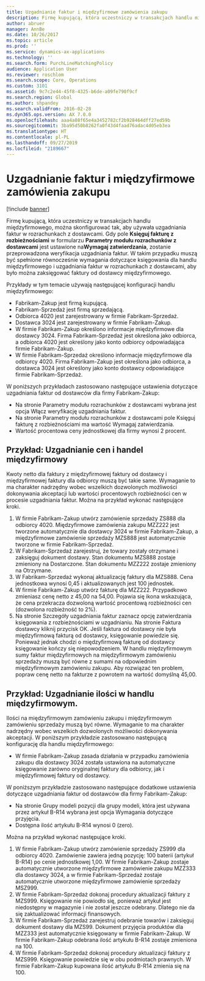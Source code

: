 ```yaml
---
title: Uzgadnianie faktur i międzyfirmowe zamówienia zakupu
description: Firmę kupującą, która uczestniczy w transakcjach handlu międzyfirmowego, można skonfigurować tak, aby używała uzgadniania faktur w rozrachunkach z dostawcami. W takim przypadku muszą być spełnione równocześnie wymagania dotyczące księgowania dla handlu międzyfirmowego i uzgadniania faktur w rozrachunkach z dostawcami, aby było można zaksięgować faktury od dostawcy międzyfirmowego.
author: abruer
manager: AnnBe
ms.date: 10/26/2017
ms.topic: article
ms.prod: ''
ms.service: dynamics-ax-applications
ms.technology: ''
ms.search.form: PurchLineMatchingPolicy
audience: Application User
ms.reviewer: roschlom
ms.search.scope: Core, Operations
ms.custom: 3101
ms.assetid: 9c7c2e44-45f8-4325-b6de-a09fe790f9cf
ms.search.region: Global
ms.author: shpandey
ms.search.validFrom: 2016-02-28
ms.dyn365.ops.version: AX 7.0.0
ms.openlocfilehash: aaa4a08f65e4a3452782cf2b928464dff27ed59b
ms.sourcegitcommit: 3ba95d50b8262fa0f43d4faad76adac4d05eb3ea
ms.translationtype: HT
ms.contentlocale: pl-PL
ms.lasthandoff: 09/27/2019
ms.locfileid: "2189667"
---
```

# <a name="invoice-matching-and-intercompany-purchase-orders"></a>Uzgadnianie faktur i międzyfirmowe zamówienia zakupu

[!include [banner](../includes/banner.md)]

Firmę kupującą, która uczestniczy w transakcjach handlu międzyfirmowego, można skonfigurować tak, aby używała uzgadniania faktur w rozrachunkach z dostawcami. Gdy pole **Księguj fakturę z rozbieżnościami** w formularzu **Parametry modułu rozrachunków z dostawcami** jest ustawione na**Wymagaj zatwierdzania**, zostanie przeprowadzona weryfikacja uzgadniania faktur. W takim przypadku muszą być spełnione równocześnie wymagania dotyczące księgowania dla handlu międzyfirmowego i uzgadniania faktur w rozrachunkach z dostawcami, aby było można zaksięgować faktury od dostawcy międzyfirmowego.

Przykłady w tym temacie używają następującej konfiguracji handlu międzyfirmowego:
-   Fabrikam-Zakup jest firmą kupującą.
-   Fabrikam-Sprzedaż jest firmą sprzedającą.
-   Odbiorca 4020 jest zarejestrowany w firmie Fabrikam-Sprzedaż.
-   Dostawca 3024 jest zarejestrowany w firmie Fabrikam-Zakup.
-   W firmie Fabrikam-Zakup określono informacje międzyfirmowe dla dostawcy 3024. Firma Fabrikam-Sprzedaż jest określona jako odbiorca, a odbiorca 4020 jest określony jako konto odbiorcy odpowiadająca firmie Fabrikam-Zakup.
-   W firmie Fabrikam-Sprzedaż określono informacje międzyfirmowe dla odbiorcy 4020. Firma Fabrikam-Zakup jest określona jako odbiorca, a dostawca 3024 jest określony jako konto dostawcy odpowiadające firmie Fabrikam-Sprzedaż.

W poniższych przykładach zastosowano następujące ustawienia dotyczące uzgadniania faktur od dostawców dla firmy Fabrikam-Zakup:
-   Na stronie Parametry modułu rozrachunków z dostawcami wybrana jest opcja Włącz weryfikację uzgadniania faktur.
-   Na stronie Parametry modułu rozrachunków z dostawcami pole Księguj fakturę z rozbieżnościami ma wartość Wymagaj zatwierdzania.
-   Wartość procentowa ceny jednostkowej dla firmy wynosi 2 procent.

## <a name="example-price-matching-and-intercompany-trade"></a> Przykład: Uzgadnianie cen i handel międzyfirmowy
Kwoty netto dla faktury z międzyfirmowej faktury od dostawcy i międzyfirmowej faktury dla odbiorcy muszą być takie same. Wymaganie to ma charakter nadrzędny wobec wszelkich dozwolonych możliwości dokonywania akceptacji lub wartości procentowych rozbieżności cen w procesie uzgadniania faktur. Można na przykład wykonać następujące kroki.
1.  W firmie Fabrikam-Zakup utwórz zamówienie sprzedaży ZS888 dla odbiorcy 4020. Międzyfirmowe zamówienia zakupu MZZ222 jest tworzone automatycznie dla dostawcy 3024 w firmie Fabrikam-Zakup, a międzyfirmowe zamówienie sprzedaży MZS888 jest automatycznie tworzone w firmie Fabrikam-Sprzedaż.
2.  W Fabrikam-Sprzedaż zarejestruj, że towary zostały otrzymane i zaksięguj dokument dostawy. Stan dokumentu MZS888 zostaje zmieniony na Dostarczone. Stan dokumentu MZZ222 zostaje zmieniony na Otrzymane.
3.  W Fabrikam-Sprzedaż wykonaj aktualizację faktury dla MZS888. Cena jednostkowa wynosi 0,45 i aktualizowanych jest 100 jednostek.
4.  W firmie Fabrikam-Zakup utwórz fakturę dla MZZ222. Przypadkowo zmieniasz cenę netto z 45,00 na 54,00. Pojawia się ikona wskazująca, że cena przekracza dozwoloną wartość procentową rozbieżności cen (dozwolona rozbieżność to 2%).
5.  Na stronie Szczegóły uzgadniania faktur zaznacz opcję zatwierdzania księgowania z rozbieżnościami w uzgadnianiu. Na stronie Faktura dostawcy kliknij przycisk OK. Jeśli faktura od dostawcy nie była międzyfirmową fakturą od dostawcy, księgowanie powiedzie się. Ponieważ jednak chodzi o międzyfirmową fakturę od dostawcy księgowanie kończy się niepowodzeniem. W handlu międzyfirmowym sumy faktur międzyfirmowych na międzyfirmowym zamówieniu sprzedaży muszą być równe z sumami na odpowiednim międzyfirmowym zamówieniu zakupu. Aby rozwiązać ten problem, popraw cenę netto na fakturze z powrotem na wartość domyślną 45,00.

## <a name="example-quantity-matching-with-intercompany-trade"></a> Przykład: Uzgadnianie ilości w handlu międzyfirmowym.
Ilości na międzyfirmowym zamówieniu zakupu i międzyfirmowym zamówieniu sprzedaży muszą być równe. Wymaganie to ma charakter nadrzędny wobec wszelkich dozwolonych możliwości dokonywania akceptacji. W poniższym przykładzie zastosowano następującą konfigurację dla handlu międzyfirmowego:
-   W firmie Fabrikam-Zakup zasada działania w przypadku zamówienia zakupu dla dostawcy 3024 została ustawiona na automatyczne księgowanie zarówno oryginalnej faktury dla odbiorcy, jak i międzyfirmowej faktury od dostawcy.

W poniższym przykładzie zastosowano następujące dodatkowe ustawienia dotyczące uzgadniania faktur od dostawców dla firmy Fabrikam-Zakup:
-   Na stronie Grupy modeli pozycji dla grupy modeli, która jest używana przez artykuł B-R14 wybrana jest opcja Wymagania dotyczące przyjęcia.
-   Dostępna ilość artykułu B-R14 wynosi 0 (zero).

Można na przykład wykonać następujące kroki.
1.  W firmie Fabrikam-Zakup utwórz zamówienie sprzedaży ZS999 dla odbiorcy 4020. Zamówienie zawiera jedną pozycję: 100 baterii (artykuł B-R14) po cenie jednostkowej 1,00. W firmie Fabrikam-Zakup zostaje automatycznie utworzone międzyfirmowe zamówienie zakupu MZZ333 dla dostawcy 3024, a w firmie Fabrikam-Sprzedaż zostaje automatycznie utworzone międzyfirmowe zamówienie sprzedaży MSZ999.
2.  W firmie Fabrikam-Sprzedaż dokonaj procedury aktualizacji faktury z MZS999. Księgowanie nie powiodło się, ponieważ artykuł jest niedostępny w magazynie i nie został jeszcze odebrany. Dlatego nie da się zaktualizować informacji finansowych.
3.  W firmie Fabrikam-Sprzedaż zarejestruj odebranie towarów i zaksięguj dokument dostawy dla MZS99. Dokument przyjęcia produktów dla MZZ333 jest automatycznie księgowany w firmie Fabrikam-Zakup. W firmie Fabrikam-Zakup odebrana ilość artykułu B-R14 zostaje zmieniona na 100.
4.  W firmie Fabrikam-Sprzedaż dokonaj procedury aktualizacji faktury z MZS999. Księgowanie powiedzie się w obu podmiotach prawnych. W firmie Fabrikam-Zakup kupowana ilość artykułu B-R14 zmienia się na 100. 





